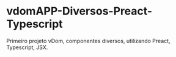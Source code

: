 # vdomAPP-Diversos-Preact-Typescript
Primeiro projeto vDom, componentes diversos, utilizando Preact, Typescript, JSX.
